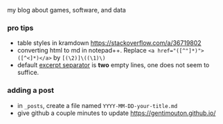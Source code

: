 my blog about games, software, and data


### pro tips
- table styles in kramdown https://stackoverflow.com/a/36719802
- converting html to md in notepad++. Replace `<a href="([^"]*)">([^<]*)</a>` by `[(\2)]\((\1)\)`
- default [excerpt separator](https://jekyllrb.com/docs/posts/) is **two** empty lines, one does not seem to suffice.


### adding a post

- in `_posts`, create a file named `YYYY-MM-DD-your-title.md`
- give github a couple minutes to update https://gentimouton.github.io/
